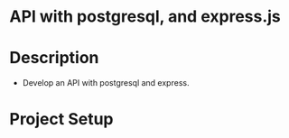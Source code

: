 # API with postgresql, and express.js

# Description

- Develop an API with postgresql and express.

# Project Setup
